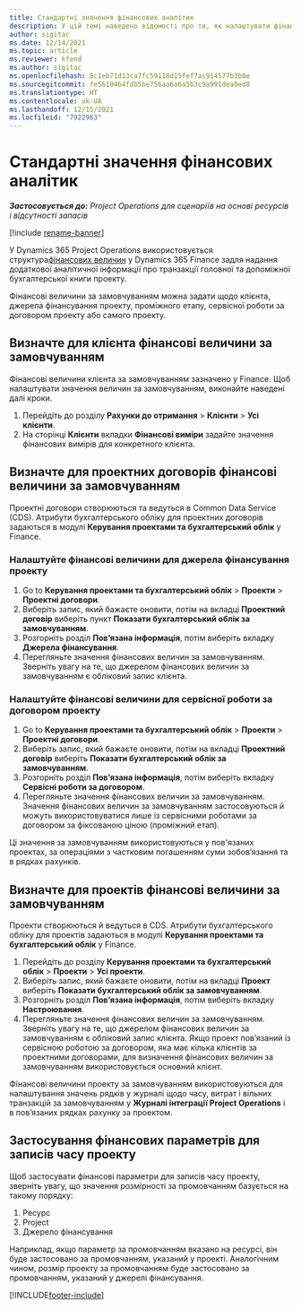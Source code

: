 ```yaml
---
title: Стандартні значення фінансових аналітик
description: У цій темі наведено відомості про те, як налаштувати фінансові величини за замовчуванням.
author: sigitac
ms.date: 12/14/2021
ms.topic: article
ms.reviewer: kfend
ms.author: sigitac
ms.openlocfilehash: 8c1eb71d13ca7fc59118d15fef7ac914577b3b0e
ms.sourcegitcommit: fe5610464fdb5be756aa6a6a5b3c9a991dea0ed8
ms.translationtype: HT
ms.contentlocale: uk-UA
ms.lasthandoff: 12/15/2021
ms.locfileid: "7922963"
---
```

# <a name="financial-dimension-defaults"></a>Стандартні значення фінансових аналітик

_**Застосовується до:** Project Operations для сценаріїв на основі ресурсів і відсутності запасів_

[!include [rename-banner](~/includes/cc-data-platform-banner.md)]

У Dynamics 365 Project Operations використовується структура[фінансових величин](/dynamics365/finance/general-ledger/financial-dimensions) у Dynamics 365 Finance задля надання додаткової аналітичної інформації про транзакції головної та допоміжної бухгалтерської книги проекту.

Фінансові величини за замовчуванням можна задати щодо клієнта, джерела фінансування проекту, проміжного етапу, сервісної роботи за договором проекту або самого проекту.

## <a name="define-default-financial-dimensions-for-a-customer"></a>Визначте для клієнта фінансові величини за замовчуванням

Фінансові величини клієнта за замовчуванням зазначено у Finance. Щоб налаштувати значення величин за замовчуванням, виконайте наведені далі кроки.

1. Перейдіть до розділу **Рахунки до отримання** > **Клієнти** > **Усі клієнти**.
2. На сторінці **Клієнти** вкладки **Фінансові виміри** задайте значення фінансових вимірів для конкретного клієнта.

## <a name="define-default-financial-dimensions-for-project-contracts"></a>Визначте для проектних договорів фінансові величини за замовчуванням

Проектні договори створюються та ведуться в Common Data Service (CDS). Атрибути бухгалтерського обліку для проектних договорів задаються в модулі **Керування проектами та бухгалтерський облік** у Finance.

### <a name="set-financial-dimensions-for-a-project-funding-source"></a>Налаштуйте фінансові величини для джерела фінансування проекту

1. Go to **Керування проектами та бухгалтерський облік** > **Проекти** > **Проектні договори**.
2. Виберіть запис, який бажаєте оновити, потім на вкладці **Проектний договір** виберіть пункт **Показати бухгалтерський облік за замовчуванням**.
3. Розгорніть розділ **Пов’язана інформація**, потім виберіть вкладку **Джерела фінансування**.
4. Перегляньте значення фінансових величин за замовчуванням. Зверніть увагу на те, що джерелом фінансових величин за замовчуванням є обліковий запис клієнта.

### <a name="set-financial-dimensions-for-a-project-contract-line"></a>Налаштуйте фінансові величини для сервісної роботи за договором проекту

1. Go to **Керування проектами та бухгалтерський облік** > **Проекти** > **Проектні договори**.
2. Виберіть запис, який бажаєте оновити, потім на вкладці **Проектний договір** виберіть **Показати бухгалтерський облік за замовчуванням**.
3. Розгорніть розділ **Пов’язана інформація**, потім виберіть вкладку **Сервісні роботи за договором**.
4. Перегляньте значення фінансових величин за замовчуванням. Значення фінансових величин за замовчуванням застосовуються й можуть використовуватися лише із сервісними роботами за договором за фіксованою ціною (проміжний етап).

Ці значення за замовчуванням використовуються у пов'язаних проектах, за операціями з частковим погашенням суми зобов’язання та в рядках рахунків.

## <a name="define-default-financial-dimensions-for-projects"></a>Визначте для проектів фінансові величини за замовчуванням

Проекти створюються й ведуться в CDS. Атрибути бухгалтерського обліку для проектів задаються в модулі **Керування проектами та бухгалтерський облік** у Finance.

1. Перейдіть до розділу **Керування проектами та бухгалтерський облік** > **Проекти** > **Усі проекти**.
2. Виберіть запис, який бажаєте оновити, потім на вкладці **Проект** виберіть **Показати бухгалтерський облік за замовчуванням**.
3. Розгорніть розділ **Пов’язана інформація**, потім виберіть вкладку **Настроювання**.
4. Перегляньте значення фінансових величин за замовчуванням. Зверніть увагу на те, що джерелом фінансових величин за замовчуванням є обліковий запис клієнта. Якщо проект пов’язаний із сервісною роботою за договором, яка має кілька клієнтів за проектними договорами, для визначення фінансових величин за замовчуванням використовується основний клієнт.

Фінансові величини проекту за замовчуванням використовуються для налаштування значень рядків у журналі щодо часу, витрат і вільних транзакцій за замовчуванням у **Журналі інтеграції Project Operations** і в пов’язаних рядках рахунку за проектом.

## <a name="apply-financial-dimensions-for-project-time-entries"></a>Застосування фінансових параметрів для записів часу проекту
Щоб застосувати фінансові параметри для записів часу проекту, зверніть увагу, що значення розмірності за промовчанням базується на такому порядку:

1. Ресурс
2. Project
3. Джерело фінансування

Наприклад, якщо параметр за промовчанням вказано на ресурсі, він буде застосовано за промовчанням, указаний у проекті. Аналогічним чином, розмір проекту за промовчанням буде застосовано за промовчанням, указаний у джерелі фінансування.


[!INCLUDE[footer-include](../includes/footer-banner.md)]
